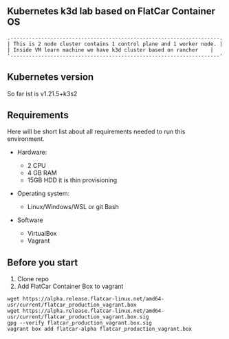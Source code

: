 ## Kubernetes k3d lab based on FlatCar Container OS
```
.--------------------------------------------------------------------.
| This is 2 node cluster contains 1 control plane and 1 worker node. |
| Inside VM learn machine we have k3d cluster based on rancher    | 
'--------------------------------------------------------------------'
```

## Kubernetes version
So far ist is v1.21.5+k3s2

## Requirements
Here will be short list about all requirements needed to run this environment.

+ Hardware:
  * 2 CPU
  * 4 GB RAM
  * 15GB HDD it is thin provisioning

+ Operating system:
  * Linux/Windows/WSL or git Bash

+ Software
  * VirtualBox
  * Vagrant

## Before you start
1. Clone repo
2. Add FlatCar Container Box to vagrant

```
wget https://alpha.release.flatcar-linux.net/amd64-usr/current/flatcar_production_vagrant.box
wget https://alpha.release.flatcar-linux.net/amd64-usr/current/flatcar_production_vagrant.box.sig
gpg --verify flatcar_production_vagrant.box.sig
vagrant box add flatcar-alpha flatcar_production_vagrant.box
```